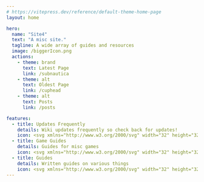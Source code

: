 ```yaml
---
# https://vitepress.dev/reference/default-theme-home-page
layout: home

hero:
  name: "Site4"
  text: "A misc site."
  tagline: A wide array of guides and resources
  image: /biggerIcon.png
  actions:
    - theme: brand
      text: Latest Page
      link: /subnautica
    - theme: alt
      text: Oldest Page
      link: /cuphead
    - theme: alt
      text: Posts
      link: /posts

features:
  - title: Updates Frequently
    details: Wiki updates frequently so check back for updates!
    icon: <svg xmlns="http://www.w3.org/2000/svg" width="32" height="32" viewBox="0 0 24 24"><path fill="currentColor" d="m10.95 13.7l-1.425-1.425q-.3-.3-.7-.3t-.7.3t-.3.713t.3.712l2.125 2.15q.3.3.7.3t.7-.3l4.25-4.25q.3-.3.3-.712t-.3-.713t-.712-.3t-.713.3zM12 22q-1.875 0-3.512-.712t-2.85-1.925t-1.925-2.85T3 13t.713-3.512t1.924-2.85t2.85-1.925T12 4t3.513.713t2.85 1.925t1.925 2.85T21 13t-.712 3.513t-1.925 2.85t-2.85 1.925T12 22M2.05 7.3q-.275-.275-.275-.7t.275-.7L4.9 3.05q.275-.275.7-.275t.7.275t.275.7t-.275.7L3.45 7.3q-.275.275-.7.275t-.7-.275m19.9 0q-.275.275-.7.275t-.7-.275L17.7 4.45q-.275-.275-.275-.7t.275-.7t.7-.275t.7.275l2.85 2.85q.275.275.275.7t-.275.7"/></svg>
  - title: Game Guides
    details: Guides for misc games
    icon: <svg xmlns="http://www.w3.org/2000/svg" width="32" height="32" viewBox="0 0 256 256"><path fill="currentColor" d="M176 112h-24a8 8 0 0 1 0-16h24a8 8 0 0 1 0 16m-72-16h-8v-8a8 8 0 0 0-16 0v8h-8a8 8 0 0 0 0 16h8v8a8 8 0 0 0 16 0v-8h8a8 8 0 0 0 0-16m137.48 104.65a36 36 0 0 1-54.94 4.81c-.12-.12-.24-.24-.35-.37L146.48 160h-37l-39.67 45.09l-.35.37A36.08 36.08 0 0 1 44 216a36 36 0 0 1-35.44-42.25a.7.7 0 0 1 0-.14l16.37-84.09A59.88 59.88 0 0 1 83.89 40H172a60.08 60.08 0 0 1 59 49.25v.18l16.37 84.17a.7.7 0 0 1 0 .14a35.74 35.74 0 0 1-5.89 26.91M172 144a44 44 0 0 0 0-88H83.89a43.9 43.9 0 0 0-43.21 36.37v.13L24.3 176.59A20 20 0 0 0 58 194.3l41.92-47.59a8 8 0 0 1 6-2.71Zm59.7 32.59l-8.74-45A60 60 0 0 1 172 160h-4.2l30.2 34.31a20.09 20.09 0 0 0 17.46 5.39a20 20 0 0 0 16.23-23.11Z"/></svg>
  - title: Guides
    details: Written guides on various things
    icon: <svg xmlns="http://www.w3.org/2000/svg" width="32" height="32" viewBox="0 0 36 36"><path fill="#99AAB5" d="M33 36H4c4 0 3-9 3-9c0-2.209 1.791-15 4-15h21s4 0 4 4v17s0 3-3 3"/><path fill="#CCD6DD" d="M30 33c0 3 3 3 3 3H3s-3 0-3-4V4a4 4 0 0 1 4-4h22a4 4 0 0 1 4 4z"/><path fill="#99AAB5" d="M27 20a1 1 0 0 1-1 1h-8a1 1 0 1 1 0-2h8a1 1 0 0 1 1 1m0-4a1 1 0 0 1-1 1h-8a1 1 0 1 1 0-2h8a1 1 0 0 1 1 1m0-4a1 1 0 0 1-1 1h-8a1 1 0 1 1 0-2h8a1 1 0 0 1 1 1m0 12a1 1 0 0 1-1 1H4a1 1 0 1 1 0-2h22a1 1 0 0 1 1 1m0 4a1 1 0 0 1-1 1H4a1 1 0 1 1 0-2h22a1 1 0 0 1 1 1m0 4a1 1 0 0 1-1 1H4a1 1 0 1 1 0-2h22a1 1 0 0 1 1 1M25 9s2 0 2-2V5s0-2-2-2H5S3 3 3 5v2s0 2 2 2z"/><path fill="#55ACEE" d="M13 21s2 0 2-2v-6s0-2-2-2H5s-2 0-2 2v6s0 2 2 2z"/></svg>
---
```


